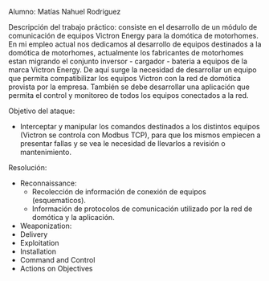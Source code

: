 Alumno: Matías Nahuel Rodriguez

Descripción del trabajo práctico: consiste en el desarrollo de un módulo de comunicación de equipos Victron Energy para la domótica de motorhomes. En mi empleo actual nos dedicamos al desarrollo de equipos destinados a la domótica de motorhomes, actualmente los fabricantes de motorhomes estan migrando el conjunto inversor - cargador - bateria a equipos de la marca Victron Energy. 
De aquí surge la necesidad de desarrollar un equipo que permita compatibilizar los equipos Victron con la red de domótica provista por la empresa. También se debe desarrollar una aplicación que permita el control y monitoreo de todos los equipos conectados a la red.

Objetivo del ataque: 
- Interceptar y manipular los comandos destinados a los distintos equipos (Victron se controla con Modbus TCP), para que los mismos empiecen a presentar fallas y se vea le necesidad de llevarlos a revisión o mantenimiento.

Resolución:
- Reconnaissance:
    - Recolección de información de conexión de equipos (esquematicos).
    - Información de protocolos de comunicación utilizado por la red de domótica y la aplicación.
- Weaponization:
- Delivery
- Exploitation
- Installation
- Command and Control
- Actions on Objectives
